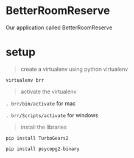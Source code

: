 # BetterRoomReserve
Our application called BetterRoomReserve


# setup

> create a virtualenv using python virtualenv

`virtualenv brr`

> activate the virtualenv

`. brr/bin/activate` for mac 

`. brr/Scripts/activate` for windows 

> install the libraries

`pip install TurboGears2`

`pip install psycopg2-binary`

